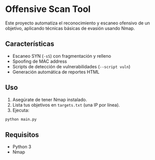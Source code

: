 
# Offensive Scan Tool

Este proyecto automatiza el reconocimiento y escaneo ofensivo de un objetivo, aplicando técnicas básicas de evasión usando Nmap.

## Características
- Escaneo SYN (`-sS`) con fragmentación y relleno
- Spoofing de MAC address
- Scripts de detección de vulnerabilidades (`--script vuln`)
- Generación automática de reportes HTML

## Uso
1. Asegúrate de tener Nmap instalado.
2. Lista tus objetivos en `targets.txt` (una IP por línea).
3. Ejecuta:

```bash
python main.py
```

## Requisitos
- Python 3
- Nmap
